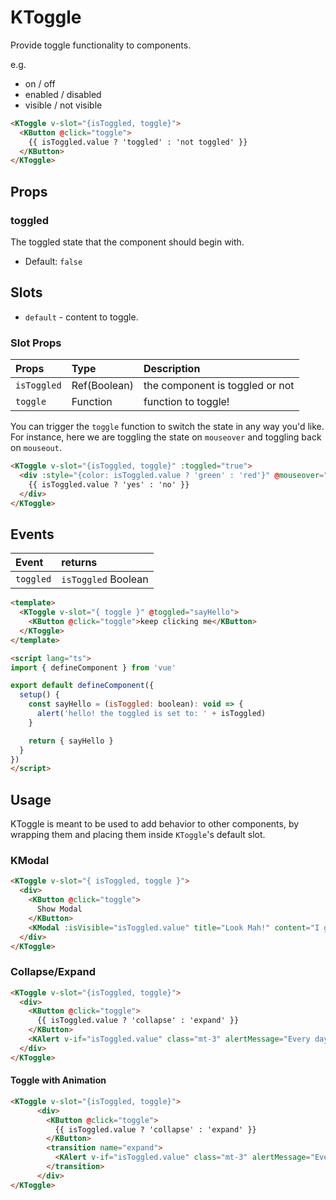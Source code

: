 # KToggle

Provide toggle functionality to components.

e.g.

- on / off
- enabled / disabled
- visible / not visible

<KCard>
  <template v-slot:body>
    <KToggle v-slot="{isToggled, toggle}">
        <KButton @click="toggle">
          {{ isToggled.value ? 'toggled' : 'not toggled' }}
        </KButton>
    </KToggle>
  </template>
</KCard>

```html
<KToggle v-slot="{isToggled, toggle}">
  <KButton @click="toggle">
    {{ isToggled.value ? 'toggled' : 'not toggled' }}
  </KButton>
</KToggle>
```

## Props

### toggled

The toggled state that the component should begin with.

- Default: `false`

## Slots

- `default` - content to toggle.

### Slot Props

| Props       | Type     | Description                     |
| :---------- | :------- | :------------------------------ |
| `isToggled` | Ref(Boolean)  | the component is toggled or not |
| `toggle`    | Function | function to toggle!             |

You can trigger the `toggle` function to switch the state in any way you'd like.
For instance, here we are toggling the state on `mouseover` and toggling back on
`mouseout`.

<KCard>
  <template v-slot:body>
    <KToggle :toggled="true" v-slot="{isToggled, toggle}">
      <div
        :style="{color: isToggled.value ? 'green' : 'red'}"
        @mouseover="toggle"
        @mouseout="toggle">
        {{ isToggled.value ? 'yes' : 'no' }}
      </div>
    </KToggle>
  </template>
</KCard>

```html
<KToggle v-slot="{isToggled, toggle}" :toggled="true">
  <div :style="{color: isToggled.value ? 'green' : 'red'}" @mouseover="toggle" @mouseout="toggle">
    {{ isToggled.value ? 'yes' : 'no' }}
  </div>
</KToggle>
```

## Events

| Event     | returns             |
| :-------- | :------------------ |
| `toggled` | `isToggled` Boolean |

<KCard>
  <template v-slot:body>
    <KToggle v-slot="{ toggle }" @toggled="sayHello">
      <KButton @click="toggle">keep clicking me</KButton>
    </KToggle>
  </template>
</KCard>

```html
<template>
  <KToggle v-slot="{ toggle }" @toggled="sayHello">
    <KButton @click="toggle">keep clicking me</KButton>
  </KToggle>
</template>

<script lang="ts">
import { defineComponent } from 'vue'

export default defineComponent({
  setup() {
    const sayHello = (isToggled: boolean): void => {
      alert('hello! the toggled is set to: ' + isToggled)
    }

    return { sayHello }
  }
})
</script>
```

## Usage

KToggle is meant to be used to add behavior to other components, by wrapping
them and placing them inside `KToggle`'s default slot.

### KModal

<KCard class="mt-3">
  <template v-slot:body>
    <KToggle v-slot="{ isToggled, toggle }">
      <div>
        <KButton @click="toggle">
          Show Modal
        </KButton>
        <KModal
          :isVisible="isToggled.value"
          title="Look Mah!"
          content="I got toggles!"
          @proceed="toggle"
          @canceled="toggle" />
      </div>
    </KToggle>
  </template>
</KCard>

```html
<KToggle v-slot="{ isToggled, toggle }">
  <div>
    <KButton @click="toggle">
      Show Modal
    </KButton>
    <KModal :isVisible="isToggled.value" title="Look Mah!" content="I got toggles!" @proceed="toggle" @canceled="toggle" />
  </div>
</KToggle>
```

### Collapse/Expand

<KCard class="mt-2" style="min-height: 100px;">
  <template v-slot:body>
    <KToggle v-slot="{isToggled, toggle}">
      <div>
        <KButton @click="toggle">
          {{ isToggled.value ? 'collapse' : 'expand' }}
        </KButton>
        <KAlert
          v-if="isToggled.value"
          class="mt-3"
          alertMessage="Every day, once a day, give yourself a present." />
      </div>
    </KToggle>
  </template>
</KCard>

```html
<KToggle v-slot="{isToggled, toggle}">
  <div>
    <KButton @click="toggle">
      {{ isToggled.value ? 'collapse' : 'expand' }}
    </KButton>
    <KAlert v-if="isToggled.value" class="mt-3" alertMessage="Every day, once a day, give yourself a present." />
  </div>
</KToggle>
```

#### Toggle with Animation

<KCard class="mt-2" style="min-height: 100px;">
  <template v-slot:body>
    <KToggle v-slot="{isToggled, toggle}">
      <div>
        <KButton @click="toggle">
          {{ isToggled.value ? 'collapse' : 'expand' }}
        </KButton>
        <transition name="expand">
          <KAlert
            v-if="isToggled.value"
            class="mt-3"
            alertMessage="Every day, once a day, give yourself a present." />
        </transition>
      </div>
    </KToggle>
  </template>
</KCard>

```html
<KToggle v-slot="{isToggled, toggle}">
      <div>
        <KButton @click="toggle">
          {{ isToggled.value ? 'collapse' : 'expand' }}
        </KButton>
        <transition name="expand">
          <KAlert v-if="isToggled.value" class="mt-3" alertMessage="Every day, once a day, give yourself a present." />
        </transition>
      </div>
</KToggle>
```

<script lang="ts">
import { defineComponent } from 'vue'

export default defineComponent({
  setup() {
    const sayHello = (isToggled: boolean): void => {
      alert('hello! the toggled is set to: ' + isToggled)
    }

    return { sayHello }
  }
})
</script>

<style>
.expand-enter-active {
  transform-origin: top left;
  animation: expand-in 0.5s;
}
.expand-leave-active {
  animation: expand-in 0.5s;
  animation-direction: reverse;
  transform-origin: top left;
}

@keyframes expand-in {
  0% {
    transform: scaleY(0);
    opacity: 0;
  }
  100% {
    transform: scaleY(1);
    opacity: 1;
  }
}
</style>
